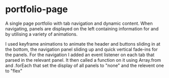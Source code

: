 # portfolio-page

A single page portfolio with tab navigation and dynamic content. When navigating, panels are displayed on the left containing information for and by utilising a variety of animations.

I used keyframe animations to animate the header and buttons sliding in at the bottom, the navigation panel sliding up and quick vertical fade-ins for the panels. For the navigation I added an event listener on each tab that parsed in the relevant panel. It then called a function on it using Array.from and .forEach that set the display of all panels to "none" and the relevent one to "flex"
